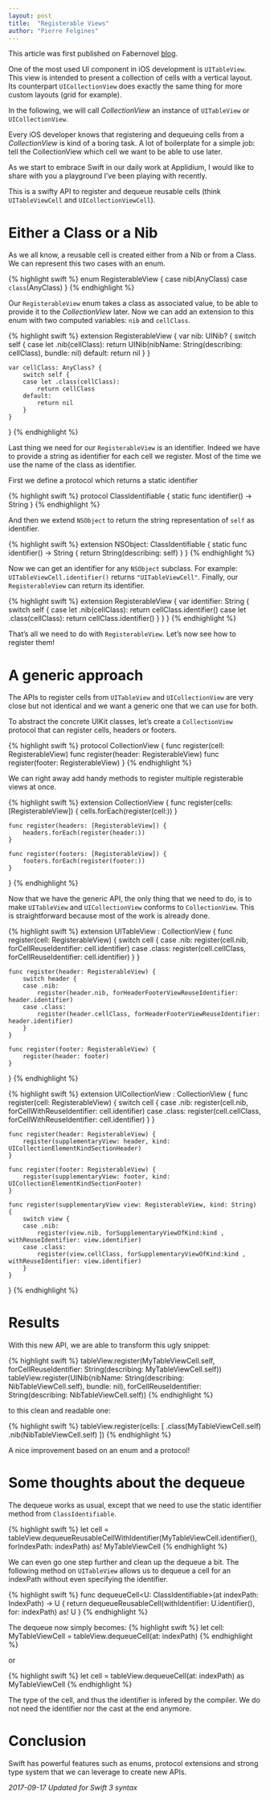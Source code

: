 ```yaml
---
layout: post
title:  "Registerable Views"
author: "Pierre Felgines"
---
```


This article was first published on Fabernovel [blog](https://en.fabernovel.com/insights/tech-en/registerable-views-2).

One of the most used UI component in iOS development is `UITableView`. This view is intended to present a collection of cells with a vertical layout. Its counterpart `UICollectionView` does exactly the same thing for more custom layouts (grid for example).

In the following, we will call _CollectionView_ an instance of `UITableView` or `UICollectionView`.

Every iOS developer knows that registering and dequeuing cells from a _CollectionView_ is kind of a boring task. A lot of boilerplate for a simple job: tell the CollectionView which cell we want to be able to use later.

As we start to embrace Swift in our daily work at Applidium, I would like to share with you a playground I’ve been playing with recently.

This is a swifty API to register and dequeue reusable cells (think `UITableViewCell` and `UICollectionViewCell`).

# Either a Class or a Nib

As we all know, a reusable cell is created either from a Nib or from a Class. We can represent this two cases with an enum.

{% highlight swift %}
enum RegisterableView {
    case nib(AnyClass)
    case `class`(AnyClass)
}
{% endhighlight %}

Our `RegisterableView` enum takes a class as associated value, to be able to provide it to the _CollectionView_ later.
Now we can add an extension to this enum with two computed variables: `nib` and `cellClass`.

{% highlight swift %}
extension RegisterableView {
    var nib: UINib? {
        switch self {
        case let .nib(cellClass):
            return UINib(nibName: String(describing: cellClass), bundle: nil)
        default:
            return nil
        }
    }

    var cellClass: AnyClass? {
        switch self {
        case let .class(cellClass):
            return cellClass
        default:
            return nil
        }
    }
}
{% endhighlight %}

Last thing we need for our `RegisterableView` is an identifier. Indeed we have to provide a string as identifier for each cell we register. Most of the time we use the name of the class as identifier.

First we define a protocol which returns a static identifier

{% highlight swift %}
protocol ClassIdentifiable {
    static func identifier() -> String
}
{% endhighlight %}

And then we extend `NSObject` to return the string representation of `self` as identifier.

{% highlight swift %}
extension NSObject: ClassIdentifiable {
    static func identifier() -> String {
        return String(describing: self)
    }
}
{% endhighlight %}

Now we can get an identifier for any `NSObject` subclass. For example: `UITableViewCell.identifier()` returns `"UITableViewCell"`.
Finally, our `RegisterableView` can return its identifier.

{% highlight swift %}
extension RegisterableView {
    var identifier: String {
        switch self {
        case let .nib(cellClass):
            return cellClass.identifier()
        case let .class(cellClass):
            return cellClass.identifier()
        }
    }
}
{% endhighlight %}

That’s all we need to do with `RegisterableView`. Let’s now see how to register them!

# A generic approach

The APIs to register cells from `UITableView` and `UICollectionView` are very close but not identical and we want a generic one that we can use for both.

To abstract the concrete UIKit classes, let’s create a `CollectionView` protocol that can register cells, headers or footers.

{% highlight swift %}
protocol CollectionView {
    func register(cell: RegisterableView)
    func register(header: RegisterableView)
    func register(footer: RegisterableView)
}
{% endhighlight %}

We can right away add handy methods to register multiple registerable views at once.

{% highlight swift %}
extension CollectionView {
    func register(cells: [RegisterableView]) {
        cells.forEach(register(cell:))
    }

    func register(headers: [RegisterableView]) {
        headers.forEach(register(header:))
    }

    func register(footers: [RegisterableView]) {
        footers.forEach(register(footer:))
    }
}
{% endhighlight %}

Now that we have the generic API, the only thing that we need to do, is to make `UITableView` and `UICollectionView` conforms to `CollectionView`. This is straightforward because most of the work is already done.

{% highlight swift %}
extension UITableView : CollectionView {
    func register(cell: RegisterableView) {
        switch cell {
        case .nib:
            register(cell.nib, forCellReuseIdentifier: cell.identifier)
        case .class:
            register(cell.cellClass, forCellReuseIdentifier: cell.identifier)
        }
    }

    func register(header: RegisterableView) {
        switch header {
        case .nib:
            register(header.nib, forHeaderFooterViewReuseIdentifier: header.identifier)
        case .class:
            register(header.cellClass, forHeaderFooterViewReuseIdentifier: header.identifier)
        }
    }

    func register(footer: RegisterableView) {
        register(header: footer)
    }
}
{% endhighlight %}

{% highlight swift %}
extension UICollectionView : CollectionView {
    func register(cell: RegisterableView) {
        switch cell {
        case .nib:
            register(cell.nib, forCellWithReuseIdentifier: cell.identifier)
        case .class:
            register(cell.cellClass, forCellWithReuseIdentifier: cell.identifier)
        }
    }

    func register(header: RegisterableView) {
        register(supplementaryView: header, kind: UICollectionElementKindSectionHeader)
    }

    func register(footer: RegisterableView) {
        register(supplementaryView: footer, kind: UICollectionElementKindSectionFooter)
    }

    func register(supplementaryView view: RegisterableView, kind: String) {
        switch view {
        case .nib:
            register(view.nib, forSupplementaryViewOfKind:kind , withReuseIdentifier: view.identifier)
        case .class:
            register(view.cellClass, forSupplementaryViewOfKind:kind , withReuseIdentifier: view.identifier)
        }
    }
}
{% endhighlight %}

# Results

With this new API, we are able to transform this ugly snippet:

{% highlight swift %}
tableView.register(MyTableViewCell.self, forCellReuseIdentifier: String(describing: MyTableViewCell.self))
tableView.register(UINib(nibName: String(describing: NibTableViewCell.self), bundle: nil), forCellReuseIdentifier: String(describing: NibTableViewCell.self))
{% endhighlight %}

to this clean and readable one:

{% highlight swift %}
tableView.register(cells: [
    .class(MyTableViewCell.self)
    .nib(NibTableViewCell.self)
])
{% endhighlight %}

A nice improvement based on an enum and a protocol!

# Some thoughts about the dequeue

The dequeue works as usual, except that we need to use the static identifier method from `ClassIdentifiable`.

{% highlight swift %}
let cell = tableView.dequeueReusableCellWithIdentifier(MyTableViewCell.identifier(), forIndexPath: indexPath) as! MyTableViewCell
{% endhighlight %}

We can even go one step further and clean up the dequeue a bit. The following method on `UITableView` allows us to dequeue a cell for an indexPath without even specifying the identifier.

{% highlight swift %}
func dequeueCell<U: ClassIdentifiable>(at indexPath: IndexPath) -> U {
    return dequeueReusableCell(withIdentifier: U.identifier(), for: indexPath) as! U
}
{% endhighlight %}

The dequeue now simply becomes:
{% highlight swift %}
let cell: MyTableViewCell = tableView.dequeueCell(at: indexPath)
{% endhighlight %}

or

{% highlight swift %}
let cell = tableView.dequeueCell(at: indexPath) as MyTableViewCell
{% endhighlight %}

The type of the cell, and thus the identifier is infered by the compiler. We do not need the identifier nor the cast at the end anymore.

# Conclusion

Swift has powerful features such as enums, protocol extensions and strong type system that we can leverage to create new APIs.

_2017-09-17 Updated for Swift 3 syntax_
